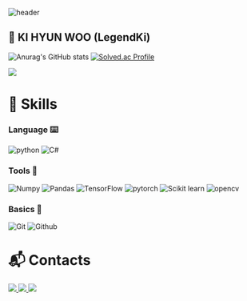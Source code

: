 ![header](https://capsule-render.vercel.app/api?type=waving&color=timeAuto:6&height=300&section=header&text=Welcome%21%20LegendKi%20👋%20Github&fontSize=50)


##  	:raccoon: KI HYUN WOO (LegendKi)
![Anurag's GitHub stats](https://github-readme-stats.vercel.app/api?username=LegendKi&show_icons=true&theme=radical)
[![Solved.ac Profile](http://mazassumnida.wtf/api/v2/generate_badge?boj=rmadyd0314)](https://solved.ac/rmadyd0314/)

<a href="https://hits.seeyoufarm.com"><img src="https://hits.seeyoufarm.com/api/count/incr/badge.svg?url=https%3A%2F%2Fgithub.com%2FLegendKi&count_bg=%23DF0000&title_bg=%23555555&icon=github.svg&icon_color=%23E7E7E7&title=hits&edge_flat=false"/>
</a>




# :mechanical_arm: Skills 
### Language :keyboard:
![python](https://img.shields.io/badge/python-3776AB.svg?style=for-the-badge&logo=python&logoColor=white)
![C#](https://img.shields.io/badge/csharp-239120.svg?&style=for-the-badge&logo=csharp&logoColor=white)
### Tools 	:toolbox:
![Numpy](https://img.shields.io/badge/numpy-013243.svg?&style=for-the-badge&logo=numpy&logoColor=white)
![Pandas](https://img.shields.io/badge/pandas-150458.svg?&style=for-the-badge&logo=pandas&logoColor=white)
![TensorFlow](https://img.shields.io/badge/tensorflow-FF6F00.svg?&style=for-the-badge&logo=tensorflow&logoColor=white)
![pytorch](https://img.shields.io/badge/pytorch-EE4C2C.svg?&style=for-the-badge&logo=pytorch&logoColor=white)
![Scikit learn](https://img.shields.io/badge/scikitlearn-F7931E.svg?&style=for-the-badge&logo=scikitlearn&logoColor=white)
![opencv](https://img.shields.io/badge/opencv-5C3EE8.svg?&style=for-the-badge&logo=opencv&logoColor=white)
### Basics :facepalm:
![Git](https://img.shields.io/badge/git-F05032.svg?&style=for-the-badge&logo=git&logoColor=white)
![Github](https://img.shields.io/badge/github-181717.svg?&style=for-the-badge&logo=github&logoColor=white)


# :mailbox_with_mail: Contacts
<a href="https://www.instagram.com/legendarylife.mp3/" target="_blank">
  <img src="https://img.shields.io/badge/Instagram-%23E4405F?style=flat-square&logo=instagram&logoColor=white"/>
</a>
<a href="mailto:rmadyd0314@naver.com" target="_blank">
  <img src="https://img.shields.io/badge/Email-%2DB400?style=flat-square&logo=maildotru&logoColor=white"/>
</a>
<a href="mailto:puwoo0314@gmail.com" target="_blank">
  <img src="https://img.shields.io/badge/Gmail-%23EA4335?style=flat-square&logo=gmail&logoColor=white"/>
</a>
